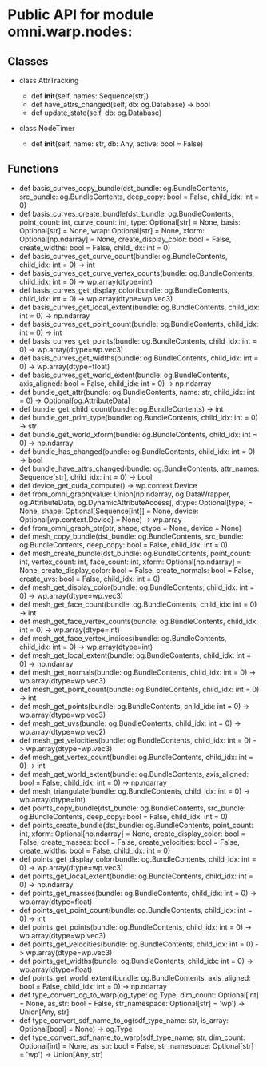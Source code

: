 
# Public API for module omni.warp.nodes:

## Classes

- class AttrTracking
  - def __init__(self, names: Sequence[str])
  - def have_attrs_changed(self, db: og.Database) -> bool
  - def update_state(self, db: og.Database)

- class NodeTimer
  - def __init__(self, name: str, db: Any, active: bool = False)

## Functions

- def basis_curves_copy_bundle(dst_bundle: og.BundleContents, src_bundle: og.BundleContents, deep_copy: bool = False, child_idx: int = 0)
- def basis_curves_create_bundle(dst_bundle: og.BundleContents, point_count: int, curve_count: int, type: Optional[str] = None, basis: Optional[str] = None, wrap: Optional[str] = None, xform: Optional[np.ndarray] = None, create_display_color: bool = False, create_widths: bool = False, child_idx: int = 0)
- def basis_curves_get_curve_count(bundle: og.BundleContents, child_idx: int = 0) -> int
- def basis_curves_get_curve_vertex_counts(bundle: og.BundleContents, child_idx: int = 0) -> wp.array(dtype=int)
- def basis_curves_get_display_color(bundle: og.BundleContents, child_idx: int = 0) -> wp.array(dtype=wp.vec3)
- def basis_curves_get_local_extent(bundle: og.BundleContents, child_idx: int = 0) -> np.ndarray
- def basis_curves_get_point_count(bundle: og.BundleContents, child_idx: int = 0) -> int
- def basis_curves_get_points(bundle: og.BundleContents, child_idx: int = 0) -> wp.array(dtype=wp.vec3)
- def basis_curves_get_widths(bundle: og.BundleContents, child_idx: int = 0) -> wp.array(dtype=float)
- def basis_curves_get_world_extent(bundle: og.BundleContents, axis_aligned: bool = False, child_idx: int = 0) -> np.ndarray
- def bundle_get_attr(bundle: og.BundleContents, name: str, child_idx: int = 0) -> Optional[og.AttributeData]
- def bundle_get_child_count(bundle: og.BundleContents) -> int
- def bundle_get_prim_type(bundle: og.BundleContents, child_idx: int = 0) -> str
- def bundle_get_world_xform(bundle: og.BundleContents, child_idx: int = 0) -> np.ndarray
- def bundle_has_changed(bundle: og.BundleContents, child_idx: int = 0) -> bool
- def bundle_have_attrs_changed(bundle: og.BundleContents, attr_names: Sequence[str], child_idx: int = 0) -> bool
- def device_get_cuda_compute() -> wp.context.Device
- def from_omni_graph(value: Union[np.ndarray, og.DataWrapper, og.AttributeData, og.DynamicAttributeAccess], dtype: Optional[type] = None, shape: Optional[Sequence[int]] = None, device: Optional[wp.context.Device] = None) -> wp.array
- def from_omni_graph_ptr(ptr, shape, dtype = None, device = None)
- def mesh_copy_bundle(dst_bundle: og.BundleContents, src_bundle: og.BundleContents, deep_copy: bool = False, child_idx: int = 0)
- def mesh_create_bundle(dst_bundle: og.BundleContents, point_count: int, vertex_count: int, face_count: int, xform: Optional[np.ndarray] = None, create_display_color: bool = False, create_normals: bool = False, create_uvs: bool = False, child_idx: int = 0)
- def mesh_get_display_color(bundle: og.BundleContents, child_idx: int = 0) -> wp.array(dtype=wp.vec3)
- def mesh_get_face_count(bundle: og.BundleContents, child_idx: int = 0) -> int
- def mesh_get_face_vertex_counts(bundle: og.BundleContents, child_idx: int = 0) -> wp.array(dtype=int)
- def mesh_get_face_vertex_indices(bundle: og.BundleContents, child_idx: int = 0) -> wp.array(dtype=int)
- def mesh_get_local_extent(bundle: og.BundleContents, child_idx: int = 0) -> np.ndarray
- def mesh_get_normals(bundle: og.BundleContents, child_idx: int = 0) -> wp.array(dtype=wp.vec3)
- def mesh_get_point_count(bundle: og.BundleContents, child_idx: int = 0) -> int
- def mesh_get_points(bundle: og.BundleContents, child_idx: int = 0) -> wp.array(dtype=wp.vec3)
- def mesh_get_uvs(bundle: og.BundleContents, child_idx: int = 0) -> wp.array(dtype=wp.vec2)
- def mesh_get_velocities(bundle: og.BundleContents, child_idx: int = 0) -> wp.array(dtype=wp.vec3)
- def mesh_get_vertex_count(bundle: og.BundleContents, child_idx: int = 0) -> int
- def mesh_get_world_extent(bundle: og.BundleContents, axis_aligned: bool = False, child_idx: int = 0) -> np.ndarray
- def mesh_triangulate(bundle: og.BundleContents, child_idx: int = 0) -> wp.array(dtype=int)
- def points_copy_bundle(dst_bundle: og.BundleContents, src_bundle: og.BundleContents, deep_copy: bool = False, child_idx: int = 0)
- def points_create_bundle(dst_bundle: og.BundleContents, point_count: int, xform: Optional[np.ndarray] = None, create_display_color: bool = False, create_masses: bool = False, create_velocities: bool = False, create_widths: bool = False, child_idx: int = 0)
- def points_get_display_color(bundle: og.BundleContents, child_idx: int = 0) -> wp.array(dtype=wp.vec3)
- def points_get_local_extent(bundle: og.BundleContents, child_idx: int = 0) -> np.ndarray
- def points_get_masses(bundle: og.BundleContents, child_idx: int = 0) -> wp.array(dtype=float)
- def points_get_point_count(bundle: og.BundleContents, child_idx: int = 0) -> int
- def points_get_points(bundle: og.BundleContents, child_idx: int = 0) -> wp.array(dtype=wp.vec3)
- def points_get_velocities(bundle: og.BundleContents, child_idx: int = 0) -> wp.array(dtype=wp.vec3)
- def points_get_widths(bundle: og.BundleContents, child_idx: int = 0) -> wp.array(dtype=float)
- def points_get_world_extent(bundle: og.BundleContents, axis_aligned: bool = False, child_idx: int = 0) -> np.ndarray
- def type_convert_og_to_warp(og_type: og.Type, dim_count: Optional[int] = None, as_str: bool = False, str_namespace: Optional[str] = 'wp') -> Union[Any, str]
- def type_convert_sdf_name_to_og(sdf_type_name: str, is_array: Optional[bool] = None) -> og.Type
- def type_convert_sdf_name_to_warp(sdf_type_name: str, dim_count: Optional[int] = None, as_str: bool = False, str_namespace: Optional[str] = 'wp') -> Union[Any, str]
